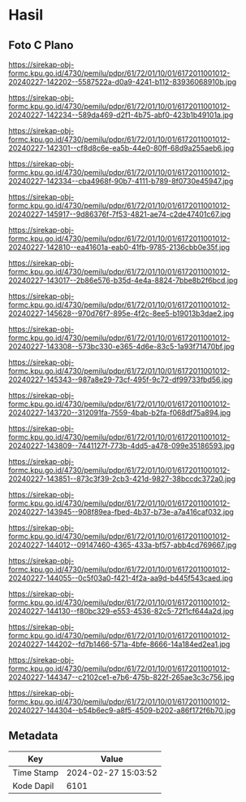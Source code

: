 # Hasil

## Foto C Plano

https://sirekap-obj-formc.kpu.go.id/4730/pemilu/pdpr/61/72/01/10/01/6172011001012-20240227-142202--5587522a-d0a9-4241-b112-83936068910b.jpg

https://sirekap-obj-formc.kpu.go.id/4730/pemilu/pdpr/61/72/01/10/01/6172011001012-20240227-142234--589da469-d2f1-4b75-abf0-423b1b49101a.jpg

https://sirekap-obj-formc.kpu.go.id/4730/pemilu/pdpr/61/72/01/10/01/6172011001012-20240227-142301--cf8d8c6e-ea5b-44e0-80ff-68d9a255aeb6.jpg

https://sirekap-obj-formc.kpu.go.id/4730/pemilu/pdpr/61/72/01/10/01/6172011001012-20240227-142334--cba4968f-90b7-4111-b789-8f0730e45947.jpg

https://sirekap-obj-formc.kpu.go.id/4730/pemilu/pdpr/61/72/01/10/01/6172011001012-20240227-145917--9d86376f-7f53-4821-ae74-c2de47401c67.jpg

https://sirekap-obj-formc.kpu.go.id/4730/pemilu/pdpr/61/72/01/10/01/6172011001012-20240227-142810--ea41601a-eab0-41fb-9785-2136cbb0e35f.jpg

https://sirekap-obj-formc.kpu.go.id/4730/pemilu/pdpr/61/72/01/10/01/6172011001012-20240227-143017--2b86e576-b35d-4e4a-8824-7bbe8b2f6bcd.jpg

https://sirekap-obj-formc.kpu.go.id/4730/pemilu/pdpr/61/72/01/10/01/6172011001012-20240227-145628--970d76f7-895e-4f2c-8ee5-b19013b3dae2.jpg

https://sirekap-obj-formc.kpu.go.id/4730/pemilu/pdpr/61/72/01/10/01/6172011001012-20240227-143308--573bc330-e365-4d6e-83c5-1a93f71470bf.jpg

https://sirekap-obj-formc.kpu.go.id/4730/pemilu/pdpr/61/72/01/10/01/6172011001012-20240227-145343--987a8e29-73cf-495f-9c72-df99733fbd56.jpg

https://sirekap-obj-formc.kpu.go.id/4730/pemilu/pdpr/61/72/01/10/01/6172011001012-20240227-143720--312091fa-7559-4bab-b2fa-f068df75a894.jpg

https://sirekap-obj-formc.kpu.go.id/4730/pemilu/pdpr/61/72/01/10/01/6172011001012-20240227-143809--7441127f-773b-4dd5-a478-099e35186593.jpg

https://sirekap-obj-formc.kpu.go.id/4730/pemilu/pdpr/61/72/01/10/01/6172011001012-20240227-143851--873c3f39-2cb3-421d-9827-38bccdc372a0.jpg

https://sirekap-obj-formc.kpu.go.id/4730/pemilu/pdpr/61/72/01/10/01/6172011001012-20240227-143945--908f89ea-fbed-4b37-b73e-a7a416caf032.jpg

https://sirekap-obj-formc.kpu.go.id/4730/pemilu/pdpr/61/72/01/10/01/6172011001012-20240227-144012--09147460-4365-433a-bf57-abb4cd769667.jpg

https://sirekap-obj-formc.kpu.go.id/4730/pemilu/pdpr/61/72/01/10/01/6172011001012-20240227-144055--0c5f03a0-f421-4f2a-aa9d-b445f543caed.jpg

https://sirekap-obj-formc.kpu.go.id/4730/pemilu/pdpr/61/72/01/10/01/6172011001012-20240227-144130--f80bc329-e553-4536-82c5-72f1cf644a2d.jpg

https://sirekap-obj-formc.kpu.go.id/4730/pemilu/pdpr/61/72/01/10/01/6172011001012-20240227-144202--fd7b1466-571a-4bfe-8666-14a184ed2ea1.jpg

https://sirekap-obj-formc.kpu.go.id/4730/pemilu/pdpr/61/72/01/10/01/6172011001012-20240227-144347--c2102ce1-e7b6-475b-822f-265ae3c3c756.jpg

https://sirekap-obj-formc.kpu.go.id/4730/pemilu/pdpr/61/72/01/10/01/6172011001012-20240227-144304--b54b6ec9-a8f5-4509-b202-a86f172f6b70.jpg


## Metadata

| Key        | Value               |
| ---------- | ------------------- |
| Time Stamp | 2024-02-27 15:03:52 |
| Kode Dapil | 6101                |



